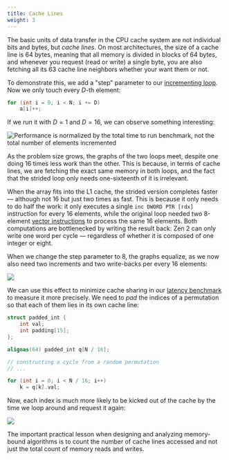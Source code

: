 ```yaml
---
title: Cache Lines
weight: 3
---
```


The basic units of data transfer in the CPU cache system are not individual bits and bytes, but *cache lines*. On most architectures, the size of a cache line is 64 bytes, meaning that all memory is divided in blocks of 64 bytes, and whenever you request (read or write) a single byte, you are also fetching all its 63 cache line neighbors whether your want them or not.

To demonstrate this, we add a "step" parameter to our [incrementing loop](../bandwidth). Now we only touch every $D$-th element:
 
```cpp
for (int i = 0; i < N; i += D)
    a[i]++;
```

If we run it with $D=1$ and $D=16$, we can observe something interesting:

![Performance is normalized by the total time to run benchmark, not the total number of elements incremented](../img/strided.svg)

As the problem size grows, the graphs of the two loops meet, despite one doing 16 times less work than the other. This is because, in terms of cache lines, we are fetching the exact same memory in both loops, and the fact that the strided loop only needs one-sixteenth of it is irrelevant.

When the array fits into the L1 cache, the strided version completes faster — although not 16 but just two times as fast. This is because it only needs to do half the work: it only executes a single `inc DWORD PTR [rdx]` instruction for every 16 elements, while the original loop needed two 8-element [vector instructions](/hpc/simd) to process the same 16 elements. Both computations are bottlenecked by writing the result back: Zen 2 can only write one word per cycle — regardless of whether it is composed of one integer or eight.

When we change the step parameter to 8, the graphs equalize, as we now also need two increments and two write-backs per every 16 elements:

![](../img/strided2.svg)

We can use this effect to minimize cache sharing in our [latency benchmark](../latency) to measure it more precisely. We need to *pad* the indices of a permutation so that each of them lies in its own cache line:

```c++
struct padded_int {
    int val;
    int padding[15];
};

alignas(64) padded_int q[N / 16];

// constructing a cycle from a random permutation
// ...

for (int i = 0; i < N / 16; i++)
    k = q[k].val;
```

Now, each index is much more likely to be kicked out of the cache by the time we loop around and request it again:

![](../img/permutation-padded.svg)

The important practical lesson when designing and analyzing memory-bound algorithms is to count the number of cache lines accessed and not just the total count of memory reads and writes.

